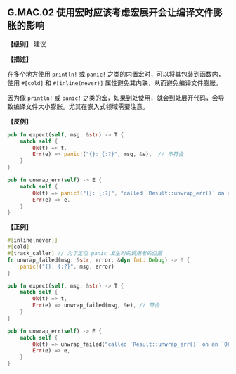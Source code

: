 ## G.MAC.02 使用宏时应该考虑宏展开会让编译文件膨胀的影响

**【级别】** 建议

**【描述】**

在多个地方使用 `println!` 或 `panic!` 之类的内置宏时，可以将其包装到函数内，使用 `#[cold]` 和 `#[inline(never)]` 属性避免其内联，从而避免编译文件膨胀。

因为像 `println!` 或 `panic!` 之类的宏，如果到处使用，就会到处展开代码，会导致编译文件大小膨胀。尤其在嵌入式领域需要注意。

**【反例】**

```rust
pub fn expect(self, msg: &str) -> T {
    match self {
        Ok(t) => t,
        Err(e) => panic!("{}: {:?}", msg, &e),  // 不符合
    }
}

pub fn unwrap_err(self) -> E {
    match self {
        Ok(t) => panic!("{}: {:?}", "called `Result::unwrap_err()` on an `Ok` value", &t), // 不符合
        Err(e) => e,
    }
}
```

**【正例】**

```rust
#[inline(never)]
#[cold]
#[track_caller] // 为了定位 panic 发生时的调用者的位置
fn unwrap_failed(msg: &str, error: &dyn fmt::Debug) -> ! {
    panic!("{}: {:?}", msg, error)
}

pub fn expect(self, msg: &str) -> T {
    match self {
        Ok(t) => t,
        Err(e) => unwrap_failed(msg, &e), // 符合
    }
}

pub fn unwrap_err(self) -> E {
    match self {
        Ok(t) => unwrap_failed("called `Result::unwrap_err()` on an `Ok` value", &t),  // 符合
        Err(e) => e,
    }
}
```